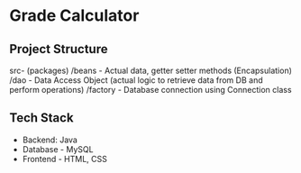 # Grade Calculator

## Project Structure
src-
(packages)
/beans - Actual data, getter setter methods (Encapsulation)
/dao - Data Access Object (actual logic to retrieve data from DB and perform operations)
/factory - Database connection using Connection class

## Tech Stack
- Backend: Java
- Database - MySQL
- Frontend - HTML, CSS
